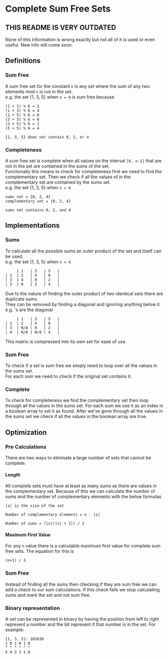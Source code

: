 # Complete Sum Free Sets
## THIS README IS VERY OUTDATED
None of this information is wrong exactly but not all of it is used or even useful. New info will come soon.


## Definitions
### Sum Free
A sum free set for the constant `n` is any set where the sum of any two elements mod `n` is not in the set. <br>
e.g. the set {1, 3, 5} when `n = 6` is sum free because
```
(1 + 1) % 6 = 2
(1 + 3) % 6 = 4
(1 + 5) % 6 = 0
(3 + 3) % 6 = 0
(3 + 5) % 6 = 2
(5 + 5) % 6 = 4

{1, 3, 5} does not contain 0, 2, or 4
```

### Completeness
A sum free set is complete when all values on the interval `[0, n-1]` that are not in the set are contained in the sums of the set. <br>
Functionally this means to check for completeness first we need to find the complementary set. Then we check if all the values of in the complementary set are contained by the sums set. <br>
e.g. the set {1, 3, 5} when `n = 6`
```
sums set = {0, 2, 4}
complementary set = {0, 2, 4}

sums set contains 0, 2, and 4
```


## Implementations
### Sums
To calculate all the possible sums an outer product of the set and itself can be used. <br>
e.g. the set {1, 3, 5} when `n = 6`
```
     | 1   | 3   | 5   |
| 1  | 2   | 4   | 0   |
| 3  | 4   | 0   | 2   |
| 5  | 0   | 2   | 4   |
```
Due to the nature of finding the outer product of two identical sets there are duplicate sums. <br>
They can be removed by finding a diagonal and ignoring anything below it. <br>
e.g. \'s are the diagonal
```
     | 1   | 3   | 5   |
| 1  \ 2   | 4   | 0   |
| 3  | N/A \ 0   | 2   |
| 4  | N/A | N/A \ 4   |
```
This matrix is compressed into its own set for ease of use

### Sum Free
To check if a set is sum free we simply need to loop over all the values in the sums set. <br>
For each sum we need to check if the original set contains it.

### Complete
To check for completeness we find the complementary set then loop through all the values in the sums set.
For each sum we use it as an index in a boolean array to set it as found.
After we've gone through all the values in the sums set we check if all the values in the boolean array are true.


## Optimization
### Pre Calculations
There are two ways to eliminate a large number of sets that cannot be complete.
#### Length
All complete sets must have at least as many sums as there are values in the complementary set.
Because of this we can calculate the number of sums and the number of complementary elements with the below formulas
```
|s| is the size of the set

Number of complementary elements = n - |s|

Number of sums = (|s|(|s| + 1)) / 2
```

#### Maximum First Value
For any `n` value there is a calculable maximum first value for complete sum free sets.
The equation for this is
```
(n+1) / 3
```

### Sum Free
Instead of finding all the sums then checking if they are sum free we can add a check to our sum calculations. If this check fails we stop calculating sums and mark the set and not sum free.


### Binary representation
A set can be represented in binary by having the position from left to right represent a number and the bit represent if that number is in the set. For example:
```
{1, 3, 5}: 101010
1 0 1 0 1 0
^ ^ ^ ^ ^ ^
5 4 3 2 1 0
```
